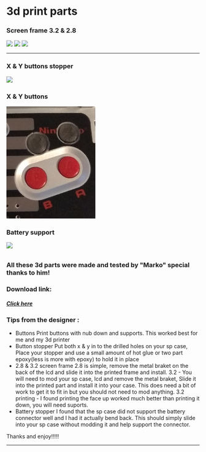 # 3d print parts

### Screen frame 3.2 & 2.8
![](1.jpg)
![](2.jpg)
![](5.jpg)

-----

### X & Y buttons stopper
![](4.jpg)

### X & Y buttons
![](6.jpg)

### Battery support
![](3.jpg)

##
### All these 3d parts were made and tested by "Marko" special thanks to him!

### Download link:
##### [Click here](https://drive.google.com/uc?id=14g3um4zb2x2o7MlhX-fVQA4-p77Zz1wU&export=download)

### Tips from the designer :
- Buttons 
   Print buttons with nub down and supports. This worked best for me and my 3d printer
- Button stopper
   Put both x & y in to the drilled holes on your sp case, Place your stopper and use a small amount of hot glue or two part epoxy(less is more with epoxy) to hold it in place
- 2.8 & 3.2 screen frame
  2.8 is simple, remove the metal braket on the back of the lcd and slide it into the printed frame and install. 
  3.2 - You will need to mod your sp case, lcd and remove the metal braket, Slide it into the printed part and install it into your case. This does need a bit of work to get it to fit in but you should not need to mod anything.
  3.2 printing - I found printing the face up worked much better than printing it down, you will need suports.
- Battery stopper
  I found that the sp case did not support the battery connector well and I had it actually bend back. This should simply slide into your sp case without modding it and help support the connector.

Thanks and enjoy!!!!! 

-----

